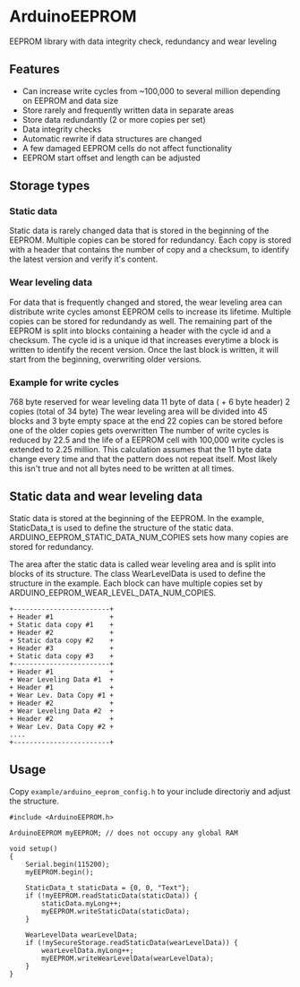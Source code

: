 # ArduinoEEPROM

EEPROM library with data integrity check, redundancy and wear leveling

## Features

* Can increase write cycles from ~100,000 to several million depending on EEPROM and data size
* Store rarely and frequently written data in separate areas
* Store data redundantly (2 or more copies per set)
* Data integrity checks
* Automatic rewrite if data structures are changed
* A few damaged EEPROM cells do not affect functionality
* EEPROM start offset and length can be adjusted

## Storage types

### Static data

Static data is rarely changed data that is stored in the beginning of the EEPROM. Multiple copies can be stored for redundancy. Each copy is stored with a header that contains the number of copy and a checksum, to identify the latest version and verify it's content.

### Wear leveling data

For data that is frequently changed and stored, the wear leveling area can distribute write cycles amonst EEPROM cells to increase its lifetime. Multiple copies can be stored for redundandy as well. The remaining part of the EEPROM is split into blocks containing a header with the cycle id and a checksum. The cycle id is a unique id that increases everytime a block is written to identify the recent version. Once the last block is written, it will start from the beginning, overwriting older versions.

### Example for write cycles

768 byte reserved for wear leveling data
11 byte of data ( + 6 byte header)
2 copies (total of 34 byte)
The wear leveling area will be divided into 45 blocks and 3 byte empty space at the end
22 copies can be stored before one of the older copies gets overwritten
The number of write cycles is reduced by 22.5 and the life of a EEPROM cell with 100,000 write cycles is extended to 2.25 million. This calculation assumes that the 11 byte data change every time and that the pattern does not repeat itself. Most likely this isn't true and not all bytes need to be written at all times.


## Static data and wear leveling data

Static data is stored at the beginning of the EEPROM. In the example, StaticData_t is used to define the structure of the static data. ARDUINO_EEPROM_STATIC_DATA_NUM_COPIES sets how many copies are stored for redundancy.

The area after the static data is called wear leveling area and is split into blocks of its structure. The class WearLevelData is used to define the structure in the example. Each block can have multiple copies set by ARDUINO_EEPROM_WEAR_LEVEL_DATA_NUM_COPIES.

```
+------------------------+
+ Header #1              +
+ Static data copy #1    +
+ Header #2              +
+ Static data copy #2    +
+ Header #3              +
+ Static data copy #3    +
+------------------------+
+ Header #1              +
+ Wear Leveling Data #1  +
+ Header #1              +
+ Wear Lev. Data Copy #1 +
+ Header #2              +
+ Wear Leveling Data #2  +
+ Header #2              +
+ Wear Lev. Data Copy #2 +
....
+------------------------+
```


## Usage

Copy `example/arduino_eeprom_config.h` to your include directoriy and adjust the structure.

```
#include <ArduinoEEPROM.h>

ArduinoEEPROM myEEPROM; // does not occupy any global RAM

void setup()
{
    Serial.begin(115200);
    myEEPROM.begin();

    StaticData_t staticData = {0, 0, "Text"};
    if (!myEEPROM.readStaticData(staticData)) {
        staticData.myLong++;
        myEEPROM.writeStaticData(staticData);
    }

    WearLevelData wearLevelData;
    if (!mySecureStorage.readStaticData(wearLevelData)) {
        wearLevelData.myLong++;
        myEEPROM.writeWearLevelData(wearLevelData);
    }
}
```
